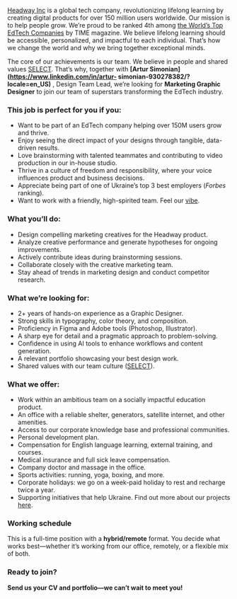 [Headway Inc](http://www.headway.inc/) is a global tech company,
revolutionizing lifelong learning by creating digital products for over 150
million users worldwide. Our mission is to help people grow. We’re proud to be
ranked 4th among [the World’s Top EdTech
Сompanies](https://time.com/collection/worlds-top-edtech-companies-2025/) by
TIME magazine. We believe lifelong learning should be accessible,
personalized, and impactful to each individual. That’s how we change the world
and why we bring together exceptional minds.

The core of our achievements is our team. We believe in people and shared
values
[SELECT](https://www.notion.so/Values-7f16a889d78e4f80bd5cfffa842b18c8?pvs=21).
That’s why, together with **[Artur
Simonian](https://www.linkedin.com/in/artur-
simonian-930278382/?locale=en_US)** , Design Team Lead, we’re looking for
**Marketing Graphic Designer** to join our team of superstars transforming the
EdTech industry.

### **This job is perfect for you if you:**

  * Want to be part of an EdTech company helping over 150M users grow and thrive.
  * Enjoy seeing the direct impact of your designs through tangible, data-driven results.
  * Love brainstorming with talented teammates and contributing to video production in our in-house studio.
  * Thrive in a culture of freedom and responsibility, where your voice influences product and business decisions.
  * Appreciate being part of one of Ukraine’s top 3 best employers (_Forbes_ ranking).
  * Want to work with a friendly, high-spirited team. Feel our [vibe](https://www.tiktok.com/@headway.creative).

### **What you’ll do:**

  * Design compelling marketing creatives for the Headway product.
  * Analyze creative performance and generate hypotheses for ongoing improvements.
  * Actively contribute ideas during brainstorming sessions.
  * Collaborate closely with the creative marketing team.
  * Stay ahead of trends in marketing design and conduct competitor research.

### **What we’re looking for:**

  * 2+ years of hands-on experience as a Graphic Designer.
  * Strong skills in typography, color theory, and composition.
  * Proficiency in Figma and Adobe tools (Photoshop, Illustrator).
  * A sharp eye for detail and a pragmatic approach to problem-solving.
  * Confidence in using AI tools to enhance workflows and content generation.
  * A relevant portfolio showcasing your best design work.
  * Shared values with our team culture ([SELECT](https://www.notion.so/Values-7f16a889d78e4f80bd5cfffa842b18c8?pvs=21)).

### **What we offer:**

  * Work within an ambitious team on a socially impactful education product.
  * An office with a reliable shelter, generators, satellite internet, and other amenities.
  * Access to our corporate knowledge base and professional communities.
  * Personal development plan.
  * Compensation for English language learning, external training, and courses.
  * Medical insurance and full sick leave compensation.
  * Company doctor and massage in the office.
  * Sports activities: running, yoga, boxing, and more.
  * Corporate holidays: we go on a week-paid holiday to rest and recharge twice a year.
  * Supporting initiatives that help Ukraine. Find out more about our projects [here](https://www.notion.so/bf73080ade3249ffb875785c1e3f868e?pvs=21).

### **Working schedule**

This is a full-time position with a **hybrid/remote** format. You decide what
works best—whether it’s working from our office, remotely, or a flexible mix
of both.

### **Ready to join?**

**Send us your CV and portfolio—we can’t wait to meet you!**